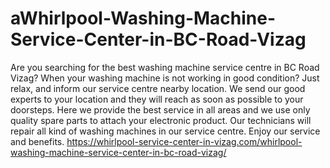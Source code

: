 # aWhirlpool-Washing-Machine-Service-Center-in-BC-Road-Vizag
Are you searching for the best washing machine service centre in BC Road Vizag? When your washing machine is not working in good condition? Just relax, and inform our service centre nearby location. We send our good experts to your location and they will reach as soon as possible to your doorsteps. Here we provide the best service in all areas and we use only quality spare parts to attach your electronic product. Our technicians will repair all kind of washing machines in our service centre. Enjoy our service and benefits.  https://whirlpool-service-center-in-vizag.com/whirlpool-washing-machine-service-center-in-bc-road-vizag/

